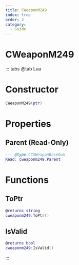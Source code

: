 ```yaml
---
title: CWeaponM249
index: true
order: 2
category:
  - Guide
---
```


# CWeaponM249

::: tabs
@tab Lua
# Constructor
```lua
CWeaponM249(ptr)
```
# Properties
## Parent (Read-Only)
```lua
--- @type CCSWeaponBaseGun
Read: cweaponm249.Parent
```
# Functions
## ToPtr
```lua
@returns string
cweaponm249:ToPtr()
```
## IsValid
```lua
@returns bool
cweaponm249:IsValid()
```

:::